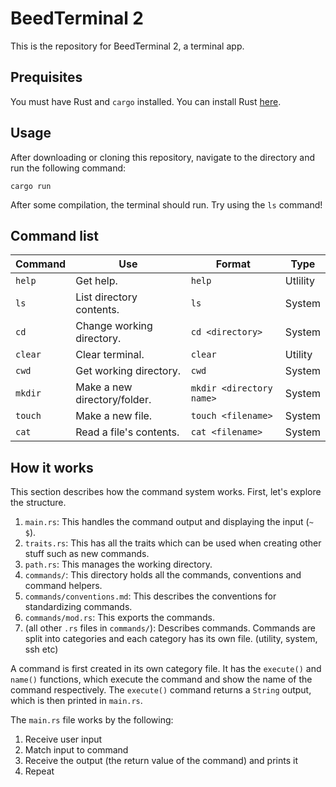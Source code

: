 # BeedTerminal 2
This is the repository for BeedTerminal 2, a terminal app.

## Prequisites
You must have Rust and `cargo` installed. You can install Rust [here](https://www.rust-lang.org/tools/install).

## Usage
After downloading or cloning this repository, navigate to the directory and run the following command:

```
cargo run
```

After some compilation, the terminal should run. Try using the `ls` command!

## Command list
| Command | Use | Format | Type |
| --- | --- | --- | --- |
| `help` | Get help. | `help` | Utlility |
| `ls` | List directory contents. | `ls` | System |
| `cd` | Change working directory. | `cd <directory>` | System |
| `clear` | Clear terminal. | `clear` | Utility |
| `cwd` | Get working directory. | `cwd` | System |
| `mkdir` | Make a new directory/folder. | `mkdir <directory name>` | System |
| `touch` | Make a new file. | `touch <filename>` | System |
| `cat` | Read a file's contents. | `cat <filename>` | System |

## How it works
This section describes how the command system works. First, let's explore the structure.
1. `main.rs`: This handles the command output and displaying the input (`~ $`).
2. `traits.rs`: This has all the traits which can be used when creating other stuff such as new commands.
3. `path.rs`: This manages the working directory.
4. `commands/`: This directory holds all the commands, conventions and command helpers.
5. `commands/conventions.md`: This describes the conventions for standardizing commands.
6. `commands/mod.rs`: This exports the commands.
7. (all other `.rs` files in `commands/`): Describes commands. Commands are split into categories and each category has its own file. (utility, system, ssh etc)

A command is first created in its own category file. It has the `execute()` and `name()` functions, which execute the command and show the name of the command respectively. The `execute()` command returns a `String` output, which is then printed in `main.rs`.

The `main.rs` file works by the following:
1. Receive user input
2. Match input to command
3. Receive the output (the return value of the command) and prints it
4. Repeat
